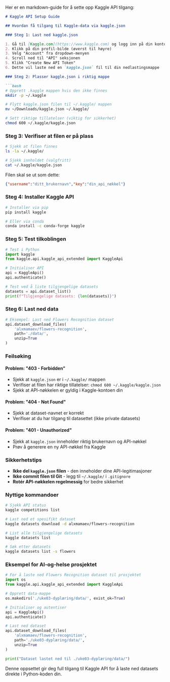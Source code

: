 Her er en markdown-guide for å sette opp Kaggle API tilgang:

```markdown
# Kaggle API Setup Guide

## Hvordan få tilgang til Kaggle-data via kaggle.json

### Steg 1: Last ned kaggle.json

1. Gå til [Kaggle.com](https://www.kaggle.com) og logg inn på din konto
2. Klikk på din profil-bilde (øverst til høyre)
3. Velg "Account" fra dropdown-menyen
4. Scroll ned til "API" seksjonen
5. Klikk "Create New API Token"
6. Dette vil laste ned en `kaggle.json` fil til din nedlastingsmappe

### Steg 2: Plasser kaggle.json i riktig mappe

```bash
# Opprett .kaggle mappen hvis den ikke finnes
mkdir -p ~/.kaggle

# Flytt kaggle.json filen til ~/.kaggle/ mappen
mv ~/Downloads/kaggle.json ~/.kaggle/

# Sett riktige tillatelser (viktig for sikkerhet)
chmod 600 ~/.kaggle/kaggle.json
```

### Steg 3: Verifiser at filen er på plass

```bash
# Sjekk at filen finnes
ls -la ~/.kaggle/

# Sjekk innholdet (valgfritt)
cat ~/.kaggle/kaggle.json
```

Filen skal se ut som dette:
```json
{"username":"ditt_brukernavn","key":"din_api_nøkkel"}
```

### Steg 4: Installer Kaggle API

```bash
# Installer via pip
pip install kaggle

# Eller via conda
conda install -c conda-forge kaggle
```

### Steg 5: Test tilkoblingen

```python
# Test i Python
import kaggle
from kaggle.api.kaggle_api_extended import KaggleApi

# Initialiser API
api = KaggleApi()
api.authenticate()

# Test ved å liste tilgjengelige datasets
datasets = api.dataset_list()
print(f"Tilgjengelige datasets: {len(datasets)}")
```

### Steg 6: Last ned data

```python
# Eksempel: Last ned Flowers Recognition dataset
api.dataset_download_files(
    'alxmamaev/flowers-recognition',
    path='./data/',
    unzip=True
)
```

### Feilsøking

#### Problem: "403 - Forbidden"
- Sjekk at `kaggle.json` er i `~/.kaggle/` mappen
- Verifiser at filen har riktige tillatelser: `chmod 600 ~/.kaggle/kaggle.json`
- Sjekk at API-nøkkelen er gyldig i Kaggle-kontoen din

#### Problem: "404 - Not Found"
- Sjekk at dataset-navnet er korrekt
- Verifiser at du har tilgang til datasettet (ikke private datasets)

#### Problem: "401 - Unauthorized"
- Sjekk at `kaggle.json` inneholder riktig brukernavn og API-nøkkel
- Prøv å generere en ny API-nøkkel fra Kaggle

### Sikkerhetstips

- **Ikke del `kaggle.json` filen** - den inneholder dine API-legitimasjoner
- **Ikke commit filen til Git** - legg til `~/.kaggle/` i `.gitignore`
- **Rotér API-nøkkelen regelmessig** for bedre sikkerhet

### Nyttige kommandoer

```bash
# Sjekk API status
kaggle competitions list

# Last ned et spesifikt dataset
kaggle datasets download -d alxmamaev/flowers-recognition

# List alle tilgjengelige datasets
kaggle datasets list

# Søk etter datasets
kaggle datasets list -s flowers
```

### Eksempel for AI-og-helse prosjektet

```python
# For å laste ned Flowers Recognition dataset til prosjektet
import os
from kaggle.api.kaggle_api_extended import KaggleApi

# Opprett data-mappe
os.makedirs('./uke03-dyplæring/data/', exist_ok=True)

# Initialiser og autentiser
api = KaggleApi()
api.authenticate()

# Last ned dataset
api.dataset_download_files(
    'alxmamaev/flowers-recognition',
    path='./uke03-dyplæring/data/',
    unzip=True
)

print("Dataset lastet ned til ./uke03-dyplæring/data/")
```

Denne oppsettet gir deg full tilgang til Kaggle API for å laste ned datasets direkte i Python-koden din.
```